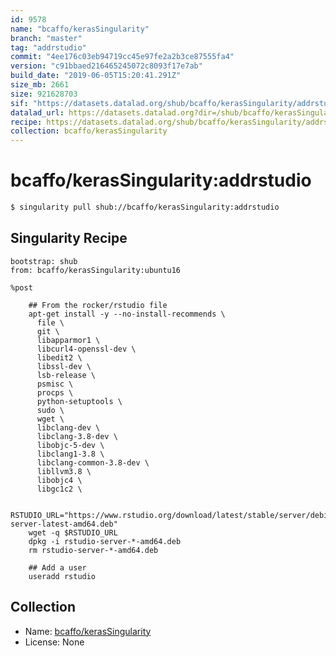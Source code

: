 ```yaml
---
id: 9578
name: "bcaffo/kerasSingularity"
branch: "master"
tag: "addrstudio"
commit: "4ee176c03eb94719cc45e97fe2a2b3ce87555fa4"
version: "c91bbaed216465245072c8093f17e7ab"
build_date: "2019-06-05T15:20:41.291Z"
size_mb: 2661
size: 921628703
sif: "https://datasets.datalad.org/shub/bcaffo/kerasSingularity/addrstudio/2019-06-05-4ee176c0-c91bbaed/c91bbaed216465245072c8093f17e7ab.simg"
datalad_url: https://datasets.datalad.org?dir=/shub/bcaffo/kerasSingularity/addrstudio/2019-06-05-4ee176c0-c91bbaed/
recipe: https://datasets.datalad.org/shub/bcaffo/kerasSingularity/addrstudio/2019-06-05-4ee176c0-c91bbaed/Singularity
collection: bcaffo/kerasSingularity
---
```


# bcaffo/kerasSingularity:addrstudio

```bash
$ singularity pull shub://bcaffo/kerasSingularity:addrstudio
```

## Singularity Recipe

```singularity
bootstrap: shub
from: bcaffo/kerasSingularity:ubuntu16

%post 

    ## From the rocker/rstudio file
    apt-get install -y --no-install-recommends \
      file \
      git \
      libapparmor1 \
      libcurl4-openssl-dev \
      libedit2 \
      libssl-dev \
      lsb-release \
      psmisc \
      procps \
      python-setuptools \
      sudo \
      wget \
      libclang-dev \
      libclang-3.8-dev \
      libobjc-5-dev \
      libclang1-3.8 \
      libclang-common-3.8-dev \
      libllvm3.8 \
      libobjc4 \
      libgc1c2 \

    RSTUDIO_URL="https://www.rstudio.org/download/latest/stable/server/debian9_64/rstudio-server-latest-amd64.deb"
    wget -q $RSTUDIO_URL
    dpkg -i rstudio-server-*-amd64.deb
    rm rstudio-server-*-amd64.deb
    
    ## Add a user
    useradd rstudio
```

## Collection

 - Name: [bcaffo/kerasSingularity](https://github.com/bcaffo/kerasSingularity)
 - License: None

